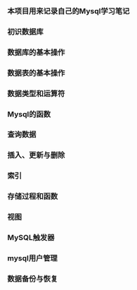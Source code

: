 ### 本项目用来记录自己的Mysql学习笔记

### 初识数据库

### 数据库的基本操作

### 数据表的基本操作

### 数据类型和运算符

### Mysql的函数

### 查询数据

### 插入、更新与删除

### 索引

### 存储过程和函数

### 视图

### MySQL触发器

### mysql用户管理

### 数据备份与恢复





